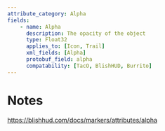 ```yaml
---
attribute_category: Alpha
fields:
    - name: Alpha
      description: The opacity of the object
      type: Float32
      applies_to: [Icon, Trail]
      xml_fields: [Alpha]
      protobuf_field: alpha
      compatability: [TacO, BlishHUD, Burrito]
---
```


Notes
=====
https://blishhud.com/docs/markers/attributes/alpha
